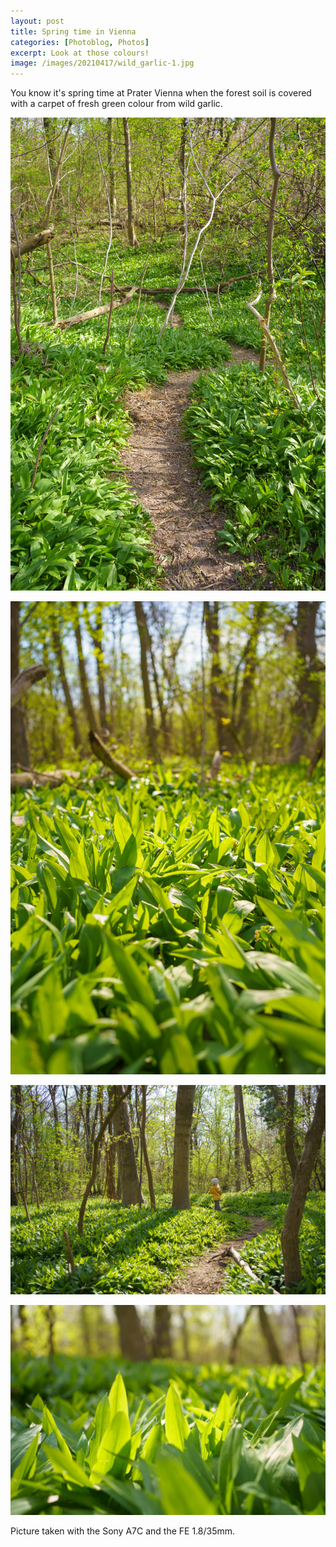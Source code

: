 ```yaml
---
layout: post
title: Spring time in Vienna
categories: [Photoblog, Photos]
excerpt: Look at those colours!
image: /images/20210417/wild_garlic-1.jpg
---
```


You know it's spring time at Prater Vienna when the forest soil is covered with a carpet of fresh green colour from wild garlic.

![Wild garlic at Prater Vienna](../images/20210417/wild_garlic-1.jpg)

![Wild garlic at Prater Vienna](../images/20210417/wild_garlic-2.jpg)

![Wild garlic at Prater Vienna](../images/20210417/wild_garlic-3.jpg)

![Wild garlic at Prater Vienna](../images/20210417/wild_garlic-4.jpg)

Picture taken with the Sony A7C and the FE 1.8/35mm.
